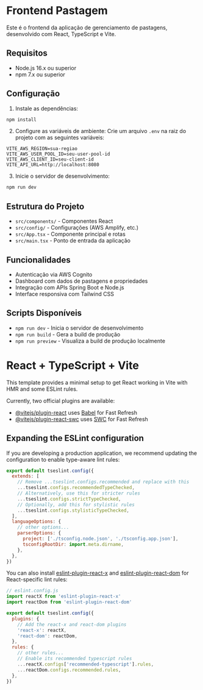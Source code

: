 # Frontend Pastagem

Este é o frontend da aplicação de gerenciamento de pastagens, desenvolvido com React, TypeScript e Vite.

## Requisitos

- Node.js 16.x ou superior
- npm 7.x ou superior

## Configuração

1. Instale as dependências:
```bash
npm install
```

2. Configure as variáveis de ambiente:
Crie um arquivo `.env` na raiz do projeto com as seguintes variáveis:
```
VITE_AWS_REGION=sua-regiao
VITE_AWS_USER_POOL_ID=seu-user-pool-id
VITE_AWS_CLIENT_ID=seu-client-id
VITE_API_URL=http://localhost:8080
```

3. Inicie o servidor de desenvolvimento:
```bash
npm run dev
```

## Estrutura do Projeto

- `src/components/` - Componentes React
- `src/config/` - Configurações (AWS Amplify, etc.)
- `src/App.tsx` - Componente principal e rotas
- `src/main.tsx` - Ponto de entrada da aplicação

## Funcionalidades

- Autenticação via AWS Cognito
- Dashboard com dados de pastagens e propriedades
- Integração com APIs Spring Boot e Node.js
- Interface responsiva com Tailwind CSS

## Scripts Disponíveis

- `npm run dev` - Inicia o servidor de desenvolvimento
- `npm run build` - Gera a build de produção
- `npm run preview` - Visualiza a build de produção localmente

# React + TypeScript + Vite

This template provides a minimal setup to get React working in Vite with HMR and some ESLint rules.

Currently, two official plugins are available:

- [@vitejs/plugin-react](https://github.com/vitejs/vite-plugin-react/blob/main/packages/plugin-react) uses [Babel](https://babeljs.io/) for Fast Refresh
- [@vitejs/plugin-react-swc](https://github.com/vitejs/vite-plugin-react/blob/main/packages/plugin-react-swc) uses [SWC](https://swc.rs/) for Fast Refresh

## Expanding the ESLint configuration

If you are developing a production application, we recommend updating the configuration to enable type-aware lint rules:

```js
export default tseslint.config({
  extends: [
    // Remove ...tseslint.configs.recommended and replace with this
    ...tseslint.configs.recommendedTypeChecked,
    // Alternatively, use this for stricter rules
    ...tseslint.configs.strictTypeChecked,
    // Optionally, add this for stylistic rules
    ...tseslint.configs.stylisticTypeChecked,
  ],
  languageOptions: {
    // other options...
    parserOptions: {
      project: ['./tsconfig.node.json', './tsconfig.app.json'],
      tsconfigRootDir: import.meta.dirname,
    },
  },
})
```

You can also install [eslint-plugin-react-x](https://github.com/Rel1cx/eslint-react/tree/main/packages/plugins/eslint-plugin-react-x) and [eslint-plugin-react-dom](https://github.com/Rel1cx/eslint-react/tree/main/packages/plugins/eslint-plugin-react-dom) for React-specific lint rules:

```js
// eslint.config.js
import reactX from 'eslint-plugin-react-x'
import reactDom from 'eslint-plugin-react-dom'

export default tseslint.config({
  plugins: {
    // Add the react-x and react-dom plugins
    'react-x': reactX,
    'react-dom': reactDom,
  },
  rules: {
    // other rules...
    // Enable its recommended typescript rules
    ...reactX.configs['recommended-typescript'].rules,
    ...reactDom.configs.recommended.rules,
  },
})
```
